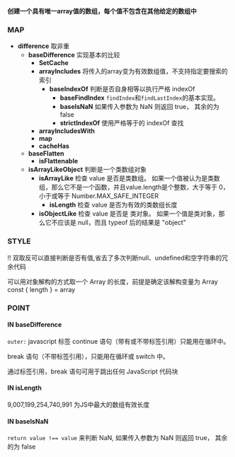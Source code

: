 **创建一个具有唯一array值的数组，每个值不包含在其他给定的数组中**

### MAP
* **difference** 取非重
  * **baseDifference** 实现基本的比较
    * **SetCache**
    * **arrayIncludes** 将传入的array变为有效数组值，不支持指定要搜索的索引
      * **baseIndexOf** 判断是否自身相等以执行严格 indexOf
        * **baseFindIndex** `findIndex`和`findLastIndex`的基本实现。
        * **baseIsNaN** 如果传入参数为 NaN 则返回 true， 其余的为 false
        * **strictIndexOf** 使用严格等于的 indexOf 查找
    * **arrayIncludesWith**
    * **map**
    * **cacheHas**
  * **baseFlatten**
    * **isFlattenable**
  * **isArrayLikeObject** 判断是一个类数组对象
    * **isArrayLike** 检查 value 是否是类数组。 如果一个值被认为是类数组，那么它不是一个函数，并且value.length是个整数，大于等于 0，小于或等于 Number.MAX_SAFE_INTEGER
      * **isLength** 检查 value 是否为有效的类数组长度
    * **isObjectLike** 检查 value 是否是 类对象。 如果一个值是类对象，那么它不应该是 null，而且 typeof 后的结果是 "object"


### STYLE
!! 双取反可以直接判断是否有值,省去了多次判断null、undefined和空字符串的冗余代码

可以用对象解构的方式取一个 Array 的长度，前提是确定该解构变量为 Array
const { length } = array

### POINT
#### IN baseDifference

`outer:` javascript 标签
continue 语句（带有或不带标签引用）只能用在循环中。

break 语句（不带标签引用），只能用在循环或 switch 中。

通过标签引用，break 语句可用于跳出任何 JavaScript 代码块

#### IN isLength
9,007,199,254,740,991 为JS中最大的数组有效长度

#### IN baseIsNaN
`return value !== value` 来判断 NaN, 如果传入参数为 NaN 则返回 true， 其余的为 false